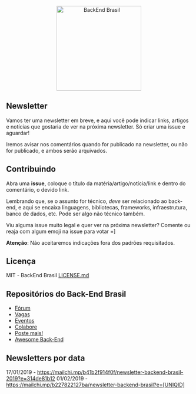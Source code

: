 <p align="center">
  <img src="https://avatars3.githubusercontent.com/u/30732658?v=4&s=200" alt="BackEnd Brasil" width="230" />
</p>

## Newsletter
Vamos ter uma newsletter em breve, e aqui você pode indicar links, artigos e notícias que gostaria de ver na próxima newsletter. Só criar uma issue e aguardar!

Iremos avisar nos comentários quando for publicado na newsletter, ou não for publicado, e ambos serão arquivados.

## Contribuindo
Abra uma **issue**, coloque o título da matéria/artigo/notícia/link e dentro do comentário, o devido link.

Lembrando que, se o assunto for técnico, *deve* ser relacionado ao back-end, e aqui se encaixa linguagens, bibliotecas, frameworks, infraestrutura, banco de dados, etc. Pode ser algo não técnico também.

Viu alguma issue muito legal e quer ver na próxima newsletter? Comente ou reaja com algum emoji na issue para votar =]

**Atenção**: Não aceitaremos indicações fora dos padrões requisitados.

## Licença

MIT - BackEnd Brasil [LICENSE.md](LICENSE.md)

## Repositórios do Back-End Brasil

- [Fórum](https://github.com/backend-br/forum)
- [Vagas](https://github.com/backend-br/vagas)
- [Eventos](https://github.com/backend-br/eventos)
- [Colabore](https://github.com/backend-br/colabore)
- [Poste mais!](https://github.com/backend-br/poste-mais)
- [Awesome Back-End](https://github.com/backend-br/awesome-backend)


## Newsletters por data
17/01/2019 - https://mailchi.mp/b41b2f914f0f/newsletter-backend-brasil-2019?e=314de81b12
01/02/2019 - https://mailchi.mp/b227822127ba/newsletter-backend-brasil?e=[UNIQID]
